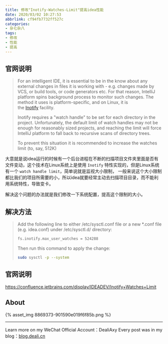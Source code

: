 ```yaml
---
title: 修改"Inotify-Watches-Limit"提高idea性能
date: 2020/03/02 10:27:53
abbrlink: cf94fb7732ff527c
categories:
- 杂七杂八
tags:
- 修改
- 性能
- 提高
---
```

## 官网说明
>For an intelligent IDE, it is essential to be in the know about any external changes in files it is working with - e.g. changes made by VCS, or build tools, or code generators etc. For that reason, IntelliJ platform spins background process to monitor such changes. The method it uses is platform-specific, and on Linux, it is the [Inotify](http://en.wikipedia.org/wiki/Inotify) facility.
>
>Inotify requires a "watch handle" to be set for each directory in the project. Unfortunately, the default limit of watch handles may not be enough for reasonably sized projects, and reaching the limit will force IntelliJ platform to fall back to recursive scans of directory trees.
>
>To prevent this situation it is recommended to increase the watches limit (to, say, 512K)

大意就是说idea运行的时候有一个后台进程在不断的扫描项目文件夹里面是否有文件变动，这个技术在Linux系统上是使用 `Inotify` 特性实现的，但是Linux系统有一个 `watch handle limit`，简单说就是监视大小限制， 一般来说这个大小限制都比我们的项目所需要的小，所以idea就要经常主动去扫描项目目录，而不能利用系统特性，导致变卡。

解决这个问题的办法就是我们修改一下系统配置，提高这个限制的大小。

## 解决方法
>Add the following line to either /etc/sysctl.conf file or a new *.conf file (e.g. idea.conf) under /etc/sysctl.d/ directory:
>```bash
>fs.inotify.max_user_watches = 524288
>```
>Then run this command to apply the change:
>```bash
>sudo sysctl -p --system
>```


## 官网说明
https://confluence.jetbrains.com/display/IDEADEV/Inotify+Watches+Limit

## About
{% asset_img 8869373-901590e019f6f85b.png %}

---------------
Learn more on my WeChat Official Account：DealiAxy
Every post was in my blog：[blog.deali.cn](http://blog.deali.cn)

